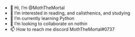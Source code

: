 - 👋 Hi, I’m @MothTheMortal
- 👀 I’m interested in reading, and calisthenics, and studying
- 🌱 I’m currently learning Python
- 💞️ I’m looking to collaborate on nothin
- 📫 How to reach me discord MothTheMortal#0737

<!---
MothTheMortal/MothTheMortal is a ✨ special ✨ repository because its `README.md` (this file) appears on your GitHub profile.
You can click the Preview link to take a look at your changes.
--->
